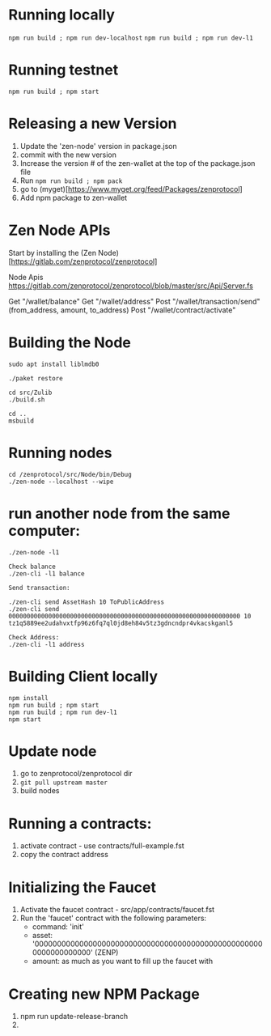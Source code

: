 # Running locally
`npm run build ; npm run dev-localhost`
`npm run build ; npm run dev-l1`

# Running testnet
`npm run build ; npm start`


# Releasing a new Version
1) Update the 'zen-node' version in package.json
2) commit with the new version
3) Increase the version # of the zen-wallet at the top of the package.json file
4) Run `npm run build ; npm pack`
6) go to (myget)[https://www.myget.org/feed/Packages/zenprotocol]
7) Add npm package to zen-wallet


# Zen Node APIs

Start by installing the (Zen Node)[https://gitlab.com/zenprotocol/zenprotocol]

Node Apis
https://gitlab.com/zenprotocol/zenprotocol/blob/master/src/Api/Server.fs

Get "/wallet/balance"
Get "/wallet/address"
Post "/wallet/transaction/send" (from_address, amount, to_address)
Post "/wallet/contract/activate"

# Building the Node
```
sudo apt install liblmdb0

./paket restore

cd src/Zulib
./build.sh

cd ..
msbuild
```

# Running nodes
```
cd /zenprotocol/src/Node/bin/Debug
./zen-node --localhost --wipe
```

# run another node from the same computer:
```
./zen-node -l1

Check balance
./zen-cli -l1 balance  

Send transaction:

./zen-cli send AssetHash 10 ToPublicAddress
./zen-cli send 0000000000000000000000000000000000000000000000000000000000000000 10 tz1q5889ee2udahvxtfp96z6fq7ql0jd8eh84v5tz3gdncndpr4vkacskganl5

Check Address:
./zen-cli -l1 address
```

# Building Client locally

```
npm install
npm run build ; npm start
npm run build ; npm run dev-l1
npm start
```

# Update node
1) go to zenprotocol/zenprotocol dir
2) `git pull upstream master`
3) build nodes

# Running a contracts:
1) activate contract - use contracts/full-example.fst
2) copy the contract address

# Initializing the Faucet
1. Activate the faucet contract - src/app/contracts/faucet.fst
2. Run the 'faucet' contract with the following parameters:
   - command: 'init'
   - asset: '0000000000000000000000000000000000000000000000000000000000000000' (ZENP)
   - amount: as much as you want to fill up the faucet with


# Creating new NPM Package
1. npm run update-release-branch
2. 
